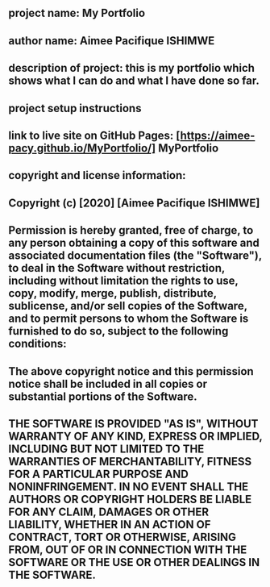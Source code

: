 ## project name: My Portfolio
## author name: Aimee Pacifique ISHIMWE
## description of project: this is my portfolio which shows what I can do and what I have done so far.
## project setup instructions
## link to live site on GitHub Pages: [https://aimee-pacy.github.io/MyPortfolio/] MyPortfolio 
## copyright and license information:
## Copyright (c) [2020] [Aimee Pacifique ISHIMWE]

## Permission is hereby granted, free of charge, to any person obtaining a copy of this software and associated documentation files (the "Software"), to deal in the Software without restriction, including without limitation the rights to use, copy, modify, merge, publish, distribute, sublicense, and/or sell copies of the Software, and to permit persons to whom the Software is furnished to do so, subject to the following conditions:

## The above copyright notice and this permission notice shall be included in all copies or substantial portions of the Software.

## THE SOFTWARE IS PROVIDED "AS IS", WITHOUT WARRANTY OF ANY KIND, EXPRESS OR IMPLIED, INCLUDING BUT NOT LIMITED TO THE WARRANTIES OF MERCHANTABILITY, FITNESS FOR A PARTICULAR PURPOSE AND NONINFRINGEMENT. IN NO EVENT SHALL THE AUTHORS OR COPYRIGHT HOLDERS BE LIABLE FOR ANY CLAIM, DAMAGES OR OTHER LIABILITY, WHETHER IN AN ACTION OF CONTRACT, TORT OR OTHERWISE, ARISING FROM, OUT OF OR IN CONNECTION WITH THE SOFTWARE OR THE USE OR OTHER DEALINGS IN THE SOFTWARE.